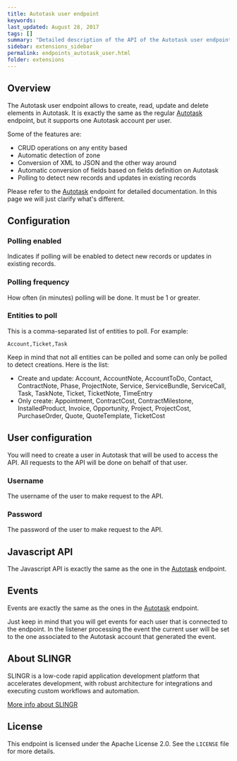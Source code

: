 ```yaml
---
title: Autotask user endpoint
keywords: 
last_updated: August 28, 2017
tags: []
summary: "Detailed description of the API of the Autotask user endpoint."
sidebar: extensions_sidebar
permalink: endpoints_autotask_user.html
folder: extensions
---
```


## Overview

The Autotask user endpoint allows to create, read, update and delete elements in Autotask. It is exactly the
same as the regular [Autotask]({{site.baseurl}}/endpoints_autotask.html) endpoint, but it supports one Autotask 
account per user.

Some of the features are:

- CRUD operations on any entity based
- Automatic detection of zone
- Conversion of XML to JSON and the other way around 
- Automatic conversion of fields based on fields definition on Autotask
- Polling to detect new records and updates in existing records

Please refer to the [Autotask]({{site.baseurl}}/endpoints_autotask.html) endpoint for detailed documentation. In this 
page we will just clarify what's different.

## Configuration

### Polling enabled

Indicates if polling will be enabled to detect new records or updates in existing records.

### Polling frequency

How often (in minutes) polling will be done. It must be 1 or greater.

### Entities to poll

This is a comma-separated list of entities to poll. For example:

```
Account,Ticket,Task
```

Keep in mind that not all entities can be polled and some can only be polled to detect creations. Here is the list:

- Create and update: Account, AccountNote, AccountToDo, Contact, ContractNote, Phase, ProjectNote, Service, 
  ServiceBundle, ServiceCall, Task, TaskNote, Ticket, TicketNote, TimeEntry
- Only create: Appointment, ContractCost, ContractMilestone, InstalledProduct, Invoice, Opportunity, Project, 
  ProjectCost, PurchaseOrder, Quote, QuoteTemplate, TicketCost

## User configuration

You will need to create a user in Autotask that will be used to access the API. All requests to the API will be done
on behalf of that user.

### Username

The username of the user to make request to the API.

### Password

The password of the user to make request to the API.

## Javascript API

The Javascript API is exactly the same as the one in the [Autotask]({{site.baseurl}}/endpoints_autotask.html) endpoint. 

## Events

Events are exactly the same as the ones in the [Autotask]({{site.baseurl}}/endpoints_autotask.html) endpoint.
 
Just keep in mind that you will get events for each user that is connected to the endpoint. In the listener processing
the event the current user will be set to the one associated to the Autotask account that generated the event.

## About SLINGR

SLINGR is a low-code rapid application development platform that accelerates development, with robust architecture for integrations and executing custom workflows and automation.

[More info about SLINGR](https://slingr.io)

## License

This endpoint is licensed under the Apache License 2.0. See the `LICENSE` file for more details.
